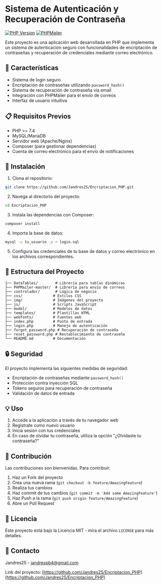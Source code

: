 
# Sistema de Autenticación y Recuperación de Contraseña

[![PHP Version](https://img.shields.io/badge/PHP->=7.4-777BB4.svg?style=flat-square&logo=php)](https://php.net/)
[![PHPMailer](https://img.shields.io/badge/PHPMailer-^6.0-1F3B5F.svg?style=flat-square)](https://github.com/PHPMailer/PHPMailer)

Este proyecto es una aplicación web desarrollada en PHP que implementa un sistema de autenticación seguro con funcionalidades de encriptación de contraseñas y recuperación de credenciales mediante correo electrónico.

## 🚀 Características

- Sistema de login seguro
- Encriptación de contraseñas utilizando `password_hash()`
- Sistema de recuperación de contraseña vía email
- Integración con PHPMailer para el envío de correos
- Interfaz de usuario intuitiva

## 📋 Requisitos Previos

- PHP >= 7.4
- MySQL/MariaDB
- Servidor web (Apache/Nginx)
- Composer (para gestionar dependencias)
- Cuenta de correo electrónico para el envío de notificaciones

## 🔧 Instalación

1. Clona el repositorio:
```bash
git clone https://github.com/Jandres25/Encriptacion_PHP.git
```

2. Navega al directorio del proyecto:
```bash
cd Encriptacion_PHP
```

3. Instala las dependencias con Composer:
```bash
composer install
```

4. Importa la base de datos:
```bash
mysql -u tu_usuario -p < login.sql
```

5. Configura las credenciales de tu base de datos y correo electrónico en los archivos correspondientes.

## 📁 Estructura del Proyecto

```
├── DataTables/        # Librería para tablas dinámicas
├── PHPMailer-master/  # Librería para envío de correos
├── controlador/       # Lógica de negocio
├── css/              # Estilos CSS
├── img/              # Imágenes del proyecto
├── js/               # Scripts JavaScript
├── model/            # Modelos de datos
├── templates/        # Plantillas HTML
├── webfonts/         # Fuentes web
├── index.php         # Punto de entrada
├── login.php         # Manejo de autenticación
├── forgot_password.php # Recuperación de contraseña
├── reset_password.php # Restablecimiento de contraseña
└── README.md         # Documentación
```

## 🔒 Seguridad

El proyecto implementa las siguientes medidas de seguridad:

- Encriptación de contraseñas mediante `password_hash()`
- Protección contra inyección SQL
- Tokens seguros para recuperación de contraseña
- Validación de datos de entrada

## 💡 Uso

1. Accede a la aplicación a través de tu navegador web
2. Regístrate como nuevo usuario
3. Inicia sesión con tus credenciales
4. En caso de olvidar tu contraseña, utiliza la opción "¿Olvidaste tu contraseña?"

## 🤝 Contribución

Las contribuciones son bienvenidas. Para contribuir:

1. Haz un Fork del proyecto
2. Crea una nueva rama (`git checkout -b feature/AmazingFeature`)
3. Realiza tus cambios
4. Haz commit de tus cambios (`git commit -m 'Add some AmazingFeature'`)
5. Haz Push a la rama (`git push origin feature/AmazingFeature`)
6. Abre un Pull Request

## 📝 Licencia

Este proyecto está bajo la Licencia MIT - mira el archivo `LICENSE` para más detalles.

## 📧 Contacto

Jandres25 - jandrespb4@gmail.com

Link del proyecto: [https://github.com/Jandres25/Encriptacion_PHP](https://github.com/Jandres25/Encriptacion_PHP)